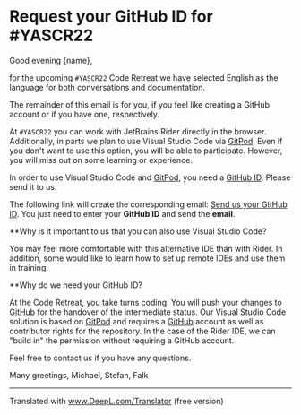 # Request your GitHub ID for #YASCR22

Good evening {name},

for the upcoming `#YASCR22` Code Retreat we have selected English as the language for both conversations and documentation. 

The remainder of this email is for you, if you feel like creating a GitHub account or if you have one, respectively.

At `#YASCR22` you can work with JetBrains Rider directly in the browser. Additionally, in parts we plan to use Visual Studio Code via [GitPod](https://gitpod.io). Even if you don't want to use this option, you will be able to participate. However, you will miss out on some learning or experience.

In order to use Visual Studio Code and [GitPod](https://gitpod.io), you need a [GitHub ID](https://github.com). Please send it to us.

The following link will create the corresponding email: [Send us your GitHub ID](mailto:yascr22@boos.systems?subject=Meine%20GitHub%20ID%20für%20#YASCR22&body=Meine%20GitHub%20ID%20ist:%20GITHUB%20ID). You just need to enter your **GitHub ID** and send the **email**.

**Why is it important to us that you can also use Visual Studio Code?

You may feel more comfortable with this alternative IDE than with Rider. In addition, some would like to learn how to set up remote IDEs and use them in training.

**Why do we need your GitHub ID?

At the Code Retreat, you take turns coding. You will push your changes to [GitHub](https://github.com) for the handover of the intermediate status. Our Visual Studio Code solution is based on [GitPod](https://gitpod.io) and requires a [GitHub](https://github.com) account as well as contributor rights for the repository. In the case of the Rider IDE, we can "build in" the permission without requiring a GitHub account. 

Feel free to contact us if you have any questions.

Many greetings,
Michael, Stefan, Falk

***

Translated with www.DeepL.com/Translator (free version)